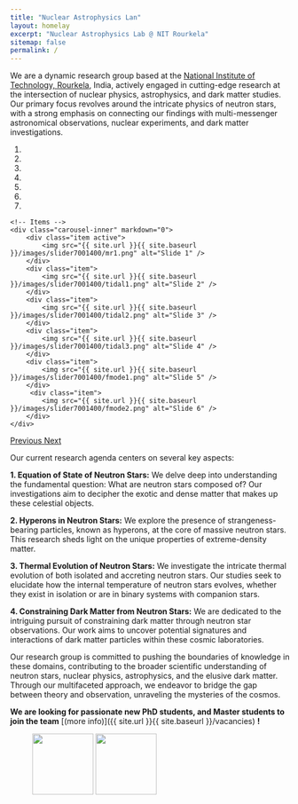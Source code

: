 ```yaml
---
title: "Nuclear Astrophysics Lan"
layout: homelay
excerpt: "Nuclear Astrophysics Lab @ NIT Rourkela"
sitemap: false
permalink: /
---
```


We are a dynamic research group based at the [National Institute of Technology, Rourkela](https://www.nitrkl.ac.in/), India, actively engaged in cutting-edge research at the intersection of nuclear physics, astrophysics, and dark matter studies. Our primary focus revolves around the intricate physics of neutron stars, with a strong emphasis on connecting our findings with multi-messenger astronomical observations, nuclear experiments, and dark matter investigations.


<div markdown="0" id="carousel" class="carousel slide" data-ride="carousel" data-interval="4000" data-pause="hover" >
    <!-- Menu -->
    <ol class="carousel-indicators">
        <li data-target="#carousel" data-slide-to="0" class="active"></li>
        <li data-target="#carousel" data-slide-to="1"></li>
        <li data-target="#carousel" data-slide-to="2"></li>
        <li data-target="#carousel" data-slide-to="3"></li>
        <li data-target="#carousel" data-slide-to="4"></li>
        <li data-target="#carousel" data-slide-to="5"></li>
        <li data-target="#carousel" data-slide-to="6"></li>
    </ol>

    <!-- Items -->
    <div class="carousel-inner" markdown="0">
        <div class="item active">
            <img src="{{ site.url }}{{ site.baseurl }}/images/slider7001400/mr1.png" alt="Slide 1" />
        </div>
        <div class="item">
            <img src="{{ site.url }}{{ site.baseurl }}/images/slider7001400/tidal1.png" alt="Slide 2" />
        </div>
        <div class="item">
            <img src="{{ site.url }}{{ site.baseurl }}/images/slider7001400/tidal2.png" alt="Slide 3" />
        </div>
        <div class="item">
            <img src="{{ site.url }}{{ site.baseurl }}/images/slider7001400/tidal3.png" alt="Slide 4" />
        </div>
        <div class="item">
            <img src="{{ site.url }}{{ site.baseurl }}/images/slider7001400/fmode1.png" alt="Slide 5" />
        </div>       
         <div class="item">
            <img src="{{ site.url }}{{ site.baseurl }}/images/slider7001400/fmode2.png" alt="Slide 6" />
        </div>
    </div>
  <a class="left carousel-control" href="#carousel" role="button" data-slide="prev">
    <span class="glyphicon glyphicon-chevron-left" aria-hidden="true"></span>
    <span class="sr-only">Previous</span>
  </a>
  <a class="right carousel-control" href="#carousel" role="button" data-slide="next">
    <span class="glyphicon glyphicon-chevron-right" aria-hidden="true"></span>
    <span class="sr-only">Next</span>
  </a>
</div>


Our current research agenda centers on several key aspects:

**1. Equation of State of Neutron Stars:** We delve deep into understanding the fundamental question: What are neutron stars composed of? Our investigations aim to decipher the exotic and dense matter that makes up these celestial objects.

**2. Hyperons in Neutron Stars:** We explore the presence of strangeness-bearing particles, known as hyperons, at the core of massive neutron stars. This research sheds light on the unique properties of extreme-density matter.

**3. Thermal Evolution of Neutron Stars:** We investigate the intricate thermal evolution of both isolated and accreting neutron stars. Our studies seek to elucidate how the internal temperature of neutron stars evolves, whether they exist in isolation or are in binary systems with companion stars.

**4. Constraining Dark Matter from Neutron Stars:** We are dedicated to the intriguing pursuit of constraining dark matter through neutron star observations. Our work aims to uncover potential signatures and interactions of dark matter particles within these cosmic laboratories.

Our research group is committed to pushing the boundaries of knowledge in these domains, contributing to the broader scientific understanding of neutron stars, nuclear physics, astrophysics, and the elusive dark matter. Through our multifaceted approach, we endeavor to bridge the gap between theory and observation, unraveling the mysteries of the cosmos.



 **We are  looking for passionate new PhD students, and Master students to join the team** [(more info)]({{ site.url }}{{ site.baseurl }}/vacancies) **!**




<figure class="fourth">
  <img src="{{ site.url }}{{ site.baseurl }}/images/logopic/nitrlogo.svg" style="width: 110px">
  <img src="{{ site.url }}{{ site.baseurl }}/images/logopic/serblogo.png" style="width: 110px">
</figure>
